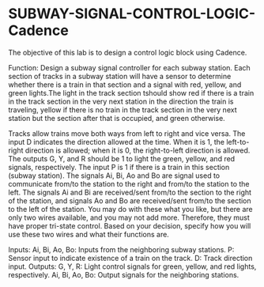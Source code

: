 # SUBWAY-SIGNAL-CONTROL-LOGIC-Cadence
The objective of this lab is to design a control logic block using Cadence.


Function:
Design a subway signal controller for each subway station. Each section of tracks in a subway station
will have a sensor to determine whether there is a train in that section and a signal with red, yellow,
and green lights.The light in the track section tshould show red if there is a train in the track
section in the very next station in the direction the train is traveling, yellow if there is no train in the
track section in the very next station but the section after that is occupied, and green otherwise.


Tracks allow trains move both ways from left to right and vice versa. The input D indicates the
direction allowed at the time. When it is 1, the left-to-right direction is allowed; when it is 0, the
right-to-left direction is allowed. The outputs G, Y, and R should be 1 to light the green, yellow, and
red signals, respectively. The input P is 1 if there is a train in this section (subway station). The signals
Ai, Bi, Ao and Bo are signal used to communicate from/to the station to the right and from/to the
station to the left. The signals Ai and Bi are received/sent from/to the section to the right of the
station, and signals Ao and Bo are received/sent from/to the section to the left of the station. You
may do with these what you like, but there are only two wires available, and you may not add more.
Therefore, they must have proper tri-state control. Based on your decision, specify how you will use
these two wires and what their functions are.

Inputs:
Ai, Bi, Ao, Bo: Inputs from the neighboring subway stations.
P: Sensor input to indicate existence of a train on the track.
D: Track direction input.
Outputs:
G, Y, R: Light control signals for green, yellow, and red lights, respectively.
Ai, Bi, Ao, Bo: Output signals for the neighboring stations.
